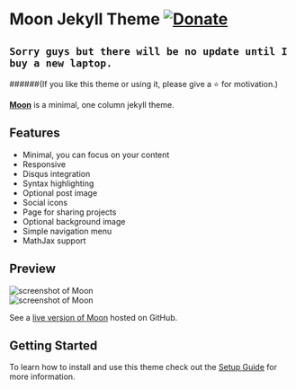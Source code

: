 # Moon Jekyll Theme [![Donate](https://img.shields.io/badge/paypal-donate-blue.svg)](https://www.paypal.me/taylantatli/0usd)  
   
## `Sorry guys but there will be no update until I buy a new laptop.`
    
######(If you like this theme or using it, please give a :star: for motivation.)

**[Moon](https://taylantatli.github.io/Moon)** is a minimal, one column jekyll theme.

## Features
* Minimal, you can focus on your content 
* Responsive
* Disqus integration
* Syntax highlighting
* Optional post image
* Social icons
* Page for sharing projects
* Optional background image
* Simple navigation menu
* MathJax support 

## Preview

![screenshot of Moon](https://cloud.githubusercontent.com/assets/754514/14509720/61c61058-01d6-11e6-93ab-0918515ecd56.png)    
![screenshot of Moon](https://cloud.githubusercontent.com/assets/754514/14509716/61ac6c8e-01d6-11e6-879f-8308883de790.png)

See a [live version of Moon](https://taylantatli.github.io/Moon) hosted on GitHub.

## Getting Started

To learn how to install and use this theme check out the [Setup Guide](https://taylantatli.github.io/Moon/moon-theme/) for more information.
